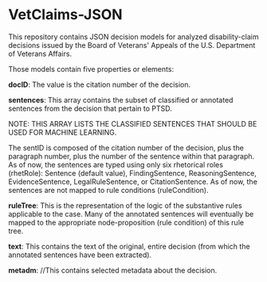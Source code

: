 # VetClaims-JSON
This repository contains JSON decision models for analyzed disability-claim decisions issued by the Board of Veterans' Appeals of the U.S. Department of Veterans Affairs.

Those models contain five properties or elements:

<b>docID</b>: The value is the citation number of the decision.

<b>sentences</b>: This array contains the subset of classified or annotated sentences from the decision that pertain to PTSD.

NOTE: THIS ARRAY LISTS THE CLASSIFIED SENTENCES THAT SHOULD BE USED FOR MACHINE LEARNING.

The sentID is composed of the citation number of the decision, plus the paragraph number, plus the number of the sentence within that paragraph. As of now, the sentences are typed using only six rhetorical roles (rhetRole): Sentence (default value), FindingSentence, ReasoningSentence, EvidenceSentence, LegalRuleSentence, or CitationSentence. As of now, the sentences are not mapped to rule conditions (ruleCondition).

<b>ruleTree</b>: This is the representation of the logic of the substantive rules applicable to the case. Many of the annotated sentences will eventually be mapped to the appropriate node-proposition (rule condition) of this rule tree.

<b>text</b>: This contains the text of the original, entire decision (from which the annotated sentences have been extracted).

<b>metadm</b>: //This contains selected metadata about the decision.
